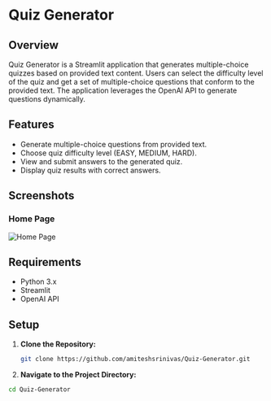 # Quiz Generator

## Overview

Quiz Generator is a Streamlit application that generates multiple-choice quizzes based on provided text content. Users can select the difficulty level of the quiz and get a set of multiple-choice questions that conform to the provided text. The application leverages the OpenAI API to generate questions dynamically.

## Features

- Generate multiple-choice questions from provided text.
- Choose quiz difficulty level (EASY, MEDIUM, HARD).
- View and submit answers to the generated quiz.
- Display quiz results with correct answers.

## Screenshots

### Home Page

![Home Page](Screenshots/home.jpg)


## Requirements

- Python 3.x
- Streamlit
- OpenAI API

## Setup

1. **Clone the Repository:**
   ```bash
   git clone https://github.com/amiteshsrinivas/Quiz-Generator.git

2.  **Navigate to the Project Directory:**
   ```bash
   cd Quiz-Generator

